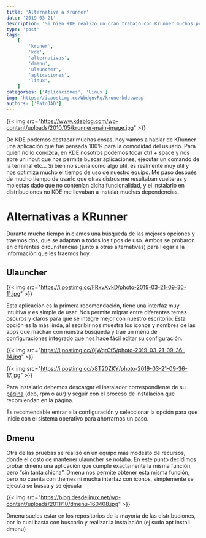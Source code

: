 ```yaml
---
title: 'Alternativa a Krunner'
date: '2019-03-21'
description: 'Si bien KDE realizo un gran trabajo con Krunner muchos programadores realizaron un esfuerzo increible para que puedas tener tu altenativa en escritorios no KDE'
type: 'post'
tags:
    [
        'kruner',
        'kde',
        'alternativas',
        'dmenu',
        'ulauncher',
        'aplicaciones',
        'linux',
    ]
categories: ['Aplicaciones', 'Linux']
img: 'https://i.postimg.cc/WbdgnvRq/krunerkde.webp'
authors: ['PatoJAD']
---
```


{{< img src="https://www.kdeblog.com/wp-content/uploads/2010/05/krunner-main-image.jpg" >}}

De KDE podemos destacar muchas cosas, hoy vamos a hablar de KRunner una aplicación que fue pensada 100% para la comodidad del usuario. Para quien no lo conozca, en KDE nosotros podemos tocar ctrl + space y nos abre un input que nos permite buscar aplicaciones, ejecutar un comando de la terminal etc… Si bien no suena como algo útil, es realmente muy útil y nos optimiza mucho el tiempo de uso de nuestro equipo.
Me paso después de mucho tiempo de usarlo que otras distros me resultaban vuelteras y molestas dado que no contenían dicha funcionalidad, y el instalarlo en distribuciones no KDE me llevaban a instalar muchas dependencias.

# Alternativas a KRunner

Durante mucho tiempo iniciamos una búsqueda de las mejores opciones y traemos dos, que se adaptan a todos los tipos de uso. Ambos se probaron en diferentes circunstancias (junto a otras alternativas) para llegar a la información que les traemos hoy.

## Ulauncher

{{< img src="https://i.postimg.cc/FRxvXvkD/photo-2019-03-21-09-36-11.jpg" >}}

Esta aplicación es la primera recomendación, tiene una interfaz muy intuitiva y es simple de usar. Nos permite migrar entre diferentes temas oscuros y claros para que se integre mejor con nuestro escritorio. Esta opción es la más linda, al escribir nos muestra los iconos y nombres de las apps que machan con nuestra búsqueda y trae un menú de configuraciones integrado que nos hace fácil editar su configuración.

{{< img src="https://i.postimg.cc/0jWqrCfS/photo-2019-03-21-09-36-14.jpg" >}}

{{< img src="https://i.postimg.cc/x8T20ZKY/photo-2019-03-21-09-36-17.jpg" >}}

Para instalarlo debemos descargar el instalador correspondiente de su [página](https://ulauncher.io/) (deb, rpm o aur) y seguir con el proceso de instalación que recomiendan en la página.

Es recomendable entrar a la configuración y seleccionar la opción para que inicie con el sistema operativo para ahorrarnos un paso.

## Dmenu

Otra de las pruebas se realizó en un equipo más modesto de recursos, donde el costo de mantener ulauncher se notaba. En este punto decidimos probar dmenu una aplicación que cumple exactamente la misma función, pero “sin tanta chicha”. Dmenu nos permite obtener esta misma función, pero no cuenta con themes ni mucha interfaz con iconos, simplemente se ejecuta se busca y se ejecuta

{{< img src="https://blog.desdelinux.net/wp-content/uploads/2011/10/dmenu-160408.jpg" >}}

Dmenu sueles estar en los repositorios de la mayoría de las distribuciones, por lo cual basta con buscarlo y realizar la instalación (ej sudo apt install dmenu)
